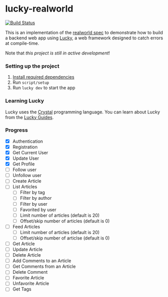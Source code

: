 # lucky-realworld

[![Build Status](https://travis-ci.org/HarrisonB/lucky-realworld.svg?branch=master)](https://travis-ci.org/HarrisonB/lucky-realworld)

This is an implementation of the [realworld spec](https://github.com/gothinkster/realworld) to demonstrate how to build a backend web app using [Lucky](https://luckyframework.org/), a web framework designed to catch errors at compile-time.

Note that *this project is still in active development*!

### Setting up the project

1. [Install required dependencies](http://luckyframework.org/guides/installing.html#install-required-dependencies)
1. Run `script/setup`
1. Run `lucky dev` to start the app

### Learning Lucky

Lucky uses the [Crystal](https://crystal-lang.org) programming language. You can learn about Lucky from the [Lucky Guides](http://luckyframework.org/guides).


### Progress

- [x] Authentication
- [x] Registration
- [x] Get Current User
- [x] Update User
- [x] Get Profile
- [ ] Follow user
- [ ] Unfollow user
- [ ] Create Article
- [ ] List Articles
  - [ ] Filter by tag
  - [ ] Filter by author
  - [ ] Filter by user
  - [ ] Favorited by user
  - [ ] Limit number of articles (default is 20)
  - [ ] Offset/skip number of articles (default is 0)
- [ ] Feed Articles
  - [ ] Limit number of articles (default is 20)
  - [ ] Offset/skip number of articlse (default is 0)
- [ ] Get Article
- [ ] Update Article
- [ ] Delete Article
- [ ] Add Comments to an Article
- [ ] Get Comments from an Article
- [ ] Delete Comment
- [ ] Favorite Article
- [ ] Unfavorite Article
- [ ] Get Tags
